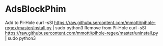 # AdsBlockPhim

Add to Pi-Hole
curl -sSl https://raw.githubusercontent.com/mmotti/pihole-regex/master/install.py | sudo python3
Remove from Pi-Hole
curl -sSl https://raw.githubusercontent.com/mmotti/pihole-regex/master/uninstall.py | sudo python3
 

